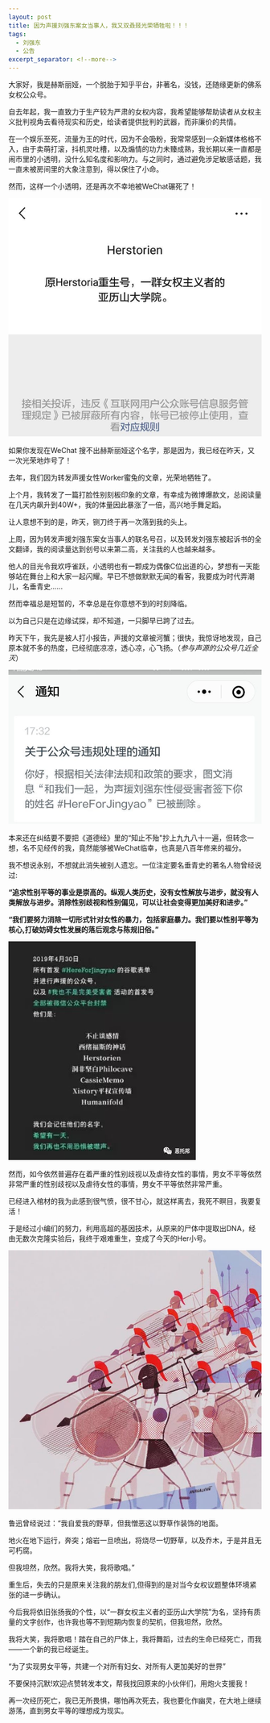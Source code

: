 ```yaml
---
layout: post
title: 因为声援刘强东案女当事人，我又双叒叕光荣牺牲啦！！！
tags:
  - 刘强东
  - 公告
excerpt_separator: <!--more-->
---
```


大家好，我是赫斯丽娅，一个脱胎于知乎平台，非著名，没钱，还随缘更新的佛系女权公众号。

<!--more-->

自去年起，我一直致力于生产较为严肃的女权内容，我希望能够帮助读者从女权主义批判视角去看待现实和历史，给读者提供批判的武器，而非廉价的共情。

在一个娱乐至死，流量为王的时代，因为不会吸粉，我常常感到一众新媒体格格不入，由于卖萌打滚，抖机灵吐槽，以及煽情的功力未臻成熟，我长期以来一直都是闹市里的小透明，没什么知名度和影响力。与之同时，通过避免涉足敏感话题，我一直未被房间里的大象注意到，得以保住了小命。

然而，这样一个小透明，还是再次不幸地被WeChat碾死了！

![](../images/v2-3950616f7ea536bd81ac82f140037e20_hd.jpg)

如果你发现在WeChat 搜不出赫斯丽娅这个名字，那是因为，我已经在昨天，又一次光荣地炸号了！

去年，我们因为转发声援女性Worker蜜兔的文章，光荣地牺牲了。

上个月，我转发了一篇打脸性别刻板印象的文章，有幸成为微博爆款文，总阅读量在几天内飙升到40W+，我的体量因此暴涨了一倍，高兴地手舞足蹈。

让人意想不到的是，昨天，铡刀终于再一次落到我的头上。

上周，因为转发声援刘强东案女当事人的联名号召，以及转发刘强东被起诉书的全文翻译，我的阅读量达到创号以来第二高，关注我的人也越来越多。

他人的目光令我欢呼雀跃，小透明也有一颗成为偶像C位出道的心，梦想有一天能够站在舞台上和大家一起闪耀。早已不想做默默无闻的看客，我要成为时代弄潮儿，名垂青史……

然而幸福总是短暂的，不幸总是在你意想不到的时刻降临。

以为自己只是在边缘试探，却不知道，一只脚早已跨了过去。

昨天下午，我先是被人打小报告，声援的文章被河蟹；很快，我惊讶地发现，自己原本就不多的热度，已经彻底凉凉，透心凉，心飞扬。（*参与声源的公众号几近全灭*）

![](../images/v2-c8dc6fc90f1ac8d03b7b508d91f266d9_hd.jpg)

本来还在纠结要不要把《道德经》里的“知止不殆"抄上九九八十一遍，但转念一想，名不见经传的我，竟然能够被WeChat临幸，也真是八百年修来的福分。

我不想说永别，不想就此消失被别人遗忘。一位注定要名垂青史的著名人物曾经说过:

**“追求性别平等的事业是崇高的。纵观人类历史，没有女性解放与进步，就没有人类解放与进步。消除性别歧视和性别偏见，可以让社会变得更加美好和进步。”**

**“我们要努力消除一切形式针对女性的暴力，包括家庭暴力。我们要以性别平等为核心,打破妨碍女性发展的落后观念与陈规旧俗。”**

![](../images/v2-d9bb5988e2cdb15f01aac368b9ff088a_hd.jpg)

然而，如今依然普遍存在着严重的性别歧视以及虐待女性的事情，男女不平等依然非常严重的性别歧视以及虐待女性的事情，男女不平等依然非常严重。

已经进入棺材的我为此感到很气愤，很不甘心，就这样离去，我死不瞑目，我要复活！

于是经过小编们的努力，利用高超的基因技术，从原来的尸体中提取出DNA，经由无数次克隆实验后，我终于艰难重生，变成了今天的Her小号。

![](../images/v2-79fd827df8b21aebd8920c3bfb30ebf6_hd.jpg)

鲁迅曾经说过：“我自爱我的野草，但我憎恶这以野草作装饰的地面。

地火在地下运行，奔突；熔岩一旦喷出，将烧尽一切野草，以及乔木，于是并且无可朽腐。

但我坦然，欣然。我将大笑，我将歌唱。”

重生后，失去的只是原来关注我的朋友们,但得到的是对当今女权议题整体环境紧张的进一步确认。

今后我将依旧张扬我的个性，以“一群女权主义者的亚历山大学院”为名，坚持有质量的文字创作，也许我也等不到短期内恢复的契机，但我坦然，欣然。

我将大笑，我将歌唱！踏在自己的尸体上，我将舞蹈，过去的生命已经死亡，而我——一个新的我已经诞生。

“为了实现男女平等，共建一个对所有妇女、对所有人更加美好的世界”

不要保持沉默!欢迎点赞转发本文，帮我找回原来的小伙伴们，用炮火支援我！

再一次经历死亡，我已无所畏惧，哪怕再次死去，我也要化作幽灵，在大地上继续游荡，直到男女平等的理想成为现实。